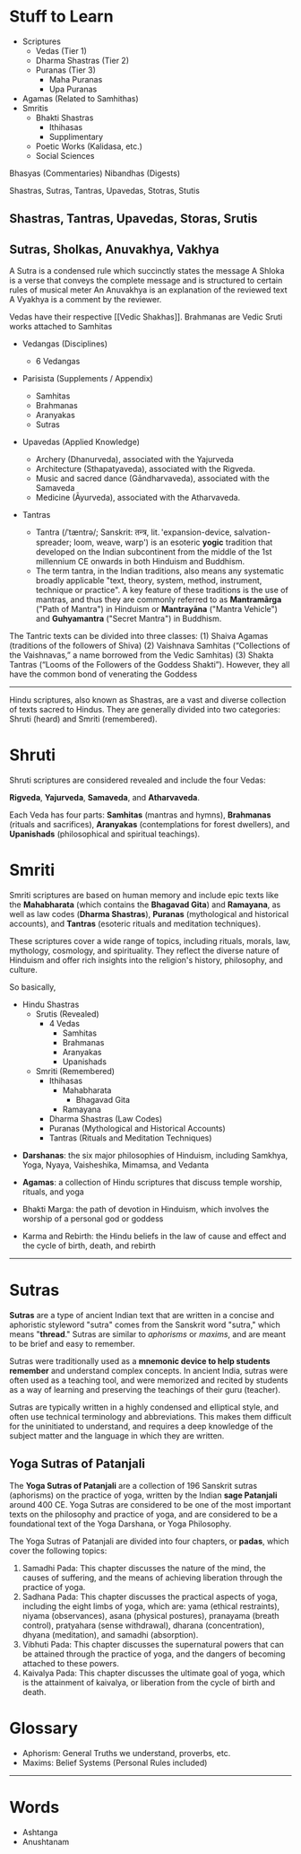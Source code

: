 # Stuff to Learn
- Scriptures
	- Vedas (Tier 1)
	- Dharma Shastras (Tier 2)
	- Puranas (Tier 3)
		- Maha Puranas
		- Upa Puranas
- Agamas (Related to Samhithas)
- Smritis
	- Bhakti Shastras
		- Ithihasas
		- Supplimentary
	- Poetic Works (Kalidasa, etc.)
	- Social Sciences

Bhasyas (Commentaries)
Nibandhas (Digests)

Shastras, Sutras, Tantras, Upavedas, Stotras, Stutis

## Shastras, Tantras, Upavedas, Storas, Srutis

## Sutras, Sholkas, Anuvakhya, Vakhya
A Sutra is a condensed rule which succinctly states the message
A Shloka is a verse that conveys the complete message and is structured to certain rules of musical meter
An Anuvakhya is an explanation of the reviewed text
A Vyakhya is a comment by the reviewer.


Vedas have their respective [[Vedic Shakhas]].
Brahmanas are Vedic Sruti works attached to Samhitas



- Vedangas (Disciplines)
	- 6 Vedangas
- Parisista (Supplements / Appendix)
	- Samhitas
	- Brahmanas
	- Aranyakas
	- Sutras
- Upavedas (Applied Knowledge)
	- Archery (Dhanurveda), associated with the Yajurveda
	- Architecture (Sthapatyaveda), associated with the Rigveda.
	- Music and sacred dance (Gāndharvaveda), associated with the Samaveda
	- Medicine (Āyurveda), associated with the Atharvaveda.

- Tantras
	- Tantra (/ˈtæntrə/; Sanskrit: तन्त्र, lit. 'expansion-device, salvation-spreader; loom, weave, warp') is an esoteric **yogic** tradition that developed on the Indian subcontinent from the middle of the 1st millennium CE onwards in both Hinduism and Buddhism.
	- The term tantra, in the Indian traditions, also means any systematic broadly applicable "text, theory, system, method, instrument, technique or practice". A key feature of these traditions is the use of mantras, and thus they are commonly referred to as **Mantramārga** ("Path of Mantra") in Hinduism or **Mantrayāna** ("Mantra Vehicle") and **Guhyamantra** ("Secret Mantra") in Buddhism.

The Tantric texts can be divided into three classes:
(1) Shaiva Agamas (traditions of the followers of Shiva)
(2) Vaishnava Samhitas (“Collections of the Vaishnavas,” a name borrowed from the Vedic Samhitas)
(3) Shakta Tantras (“Looms of the Followers of the Goddess Shakti”). 
However, they all have the common bond of venerating the Goddess

---

Hindu scriptures, also known as Shastras, are a vast and diverse collection of texts sacred to Hindus. They are generally divided into two categories: Shruti (heard) and Smriti (remembered).
# Shruti
Shruti scriptures are considered revealed and include the four Vedas: 

**Rigveda**, **Yajurveda**, **Samaveda**, and **Atharvaveda**. 

Each Veda has four parts: **Samhitas** (mantras and hymns), **Brahmanas** (rituals and sacrifices), **Aranyakas** (contemplations for forest dwellers), and **Upanishads** (philosophical and spiritual teachings).
# Smriti
Smriti scriptures are based on human memory and include epic texts like the **Mahabharata** (which contains the **Bhagavad Gita**) and **Ramayana**, as well as law codes (**Dharma Shastras**), **Puranas** (mythological and historical accounts), and **Tantras** (esoteric rituals and meditation techniques).

These scriptures cover a wide range of topics, including rituals, morals, law, mythology, cosmology, and spirituality. They reflect the diverse nature of Hinduism and offer rich insights into the religion's history, philosophy, and culture.


So basically,

- Hindu Shastras
	- Srutis (Revealed)
		- 4 Vedas
			- Samhitas
			- Brahmanas
			- Aranyakas
			- Upanishads
	- Smriti (Remembered)
		- Ithihasas
			- Mahabharata
				- Bhagavad Gita
			- Ramayana
		- Dharma Shastras (Law Codes)
		- Puranas (Mythological and Historical Accounts)
		- Tantras (Rituals and Meditation Techniques)


* **Darshanas**: the six major philosophies of Hinduism, including Samkhya, Yoga, Nyaya, Vaisheshika, Mimamsa, and Vedanta

* **Agamas**: a collection of Hindu scriptures that discuss temple worship, rituals, and yoga

* Bhakti Marga: the path of devotion in Hinduism, which involves the worship of a personal god or goddess
* Karma and Rebirth: the Hindu beliefs in the law of cause and effect and the cycle of birth, death, and rebirth

---
# Sutras
**Sutras** are a type of ancient Indian text that are written in a concise and aphoristic styleword "sutra" comes from the Sanskrit word "sutra," which means "**thread**." Sutras are similar to *aphorisms* or *maxims*, and are meant to be brief and easy to remember.

Sutras were traditionally used as a **mnemonic device to help students remember** and understand complex concepts. In ancient India, sutras were often used as a teaching tool, and were memorized and recited by students as a way of learning and preserving the teachings of their guru (teacher).

Sutras are typically written in a highly condensed and elliptical style, and often use technical terminology and abbreviations. This makes them difficult for the uninitiated to understand, and requires a deep knowledge of the subject matter and the language in which they are written.
## Yoga Sutras of Patanjali

The **Yoga Sutras of Patanjali** are a collection of 196 Sanskrit sutras (aphorisms) on the practice of yoga, written by the Indian **sage Patanjali** around 400 CE. Yoga Sutras are considered to be one of the most important texts on the philosophy and practice of yoga, and are considered to be a foundational text of the Yoga Darshana, or Yoga Philosophy.

The Yoga Sutras of Patanjali are divided into four chapters, or **padas**, which cover the following topics:
1. Samadhi Pada: This chapter discusses the nature of the mind, the causes of suffering, and the means of achieving liberation through the practice of yoga.
2. Sadhana Pada: This chapter discusses the practical aspects of yoga, including the eight limbs of yoga, which are: yama (ethical restraints), niyama (observances), asana (physical postures), pranayama (breath control), pratyahara (sense withdrawal), dharana (concentration), dhyana (meditation), and samadhi (absorption).
3. Vibhuti Pada: This chapter discusses the supernatural powers that can be attained through the practice of yoga, and the dangers of becoming attached to these powers.
4. Kaivalya Pada: This chapter discusses the ultimate goal of yoga, which is the attainment of kaivalya, or liberation from the cycle of birth and death.
# Glossary
- Aphorism: General Truths we understand, proverbs, etc.
- Maxims: Belief Systems (Personal Rules included)

---

# Words
- Ashtanga
- Anushtanam